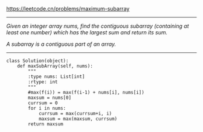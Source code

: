 https://leetcode.cn/problems/maximum-subarray
***
*Given an integer array nums, find the contiguous subarray (containing at least one number) which has the largest sum and return its sum.*

*A subarray is a contiguous part of an array.*
***
```
class Solution(object):
    def maxSubArray(self, nums):
        """
        :type nums: List[int]
        :rtype: int
        """
        #max(f(i)) = max(f(i-1) + nums[i], nums[i])
        maxsum = nums[0]
        currsum = 0
        for i in nums:
            currsum = max(currsum+i, i)
            maxsum = max(maxsum, currsum)
        return maxsum
